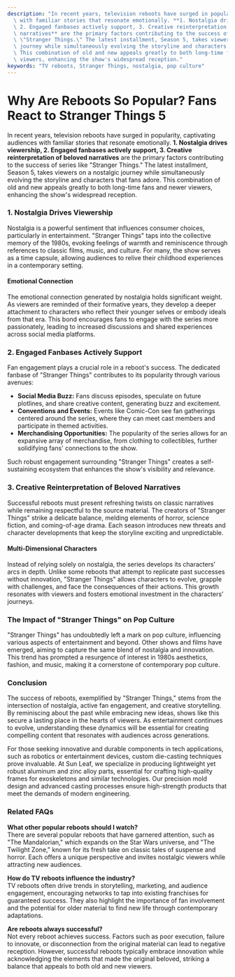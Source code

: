 ```yaml
---
description: "In recent years, television reboots have surged in popularity, captivating audiences\
  \ with familiar stories that resonate emotionally. **1. Nostalgia drives viewership,\
  \ 2. Engaged fanbases actively support, 3. Creative reinterpretation of beloved\
  \ narratives** are the primary factors contributing to the success of series like\
  \ \"Stranger Things.\" The latest installment, Season 5, takes viewers on a nostalgic\
  \ journey while simultaneously evolving the storyline and characters that fans adore.\
  \ This combination of old and new appeals greatly to both long-time fans and newer\
  \ viewers, enhancing the show's widespread reception."
keywords: "TV reboots, Stranger Things, nostalgia, pop culture"
---
```

# Why Are Reboots So Popular? Fans React to Stranger Things 5

In recent years, television reboots have surged in popularity, captivating audiences with familiar stories that resonate emotionally. **1. Nostalgia drives viewership, 2. Engaged fanbases actively support, 3. Creative reinterpretation of beloved narratives** are the primary factors contributing to the success of series like "Stranger Things." The latest installment, Season 5, takes viewers on a nostalgic journey while simultaneously evolving the storyline and characters that fans adore. This combination of old and new appeals greatly to both long-time fans and newer viewers, enhancing the show's widespread reception.

### 1. Nostalgia Drives Viewership

Nostalgia is a powerful sentiment that influences consumer choices, particularly in entertainment. "Stranger Things" taps into the collective memory of the 1980s, evoking feelings of warmth and reminiscence through references to classic films, music, and culture. For many, the show serves as a time capsule, allowing audiences to relive their childhood experiences in a contemporary setting. 

#### Emotional Connection

The emotional connection generated by nostalgia holds significant weight. As viewers are reminded of their formative years, they develop a deeper attachment to characters who reflect their younger selves or embody ideals from that era. This bond encourages fans to engage with the series more passionately, leading to increased discussions and shared experiences across social media platforms.

### 2. Engaged Fanbases Actively Support

Fan engagement plays a crucial role in a reboot's success. The dedicated fanbase of "Stranger Things" contributes to its popularity through various avenues:

- **Social Media Buzz:** Fans discuss episodes, speculate on future plotlines, and share creative content, generating buzz and excitement.
- **Conventions and Events:** Events like Comic-Con see fan gatherings centered around the series, where they can meet cast members and participate in themed activities.
- **Merchandising Opportunities:** The popularity of the series allows for an expansive array of merchandise, from clothing to collectibles, further solidifying fans' connections to the show.

Such robust engagement surrounding "Stranger Things" creates a self-sustaining ecosystem that enhances the show's visibility and relevance.

### 3. Creative Reinterpretation of Beloved Narratives

Successful reboots must present refreshing twists on classic narratives while remaining respectful to the source material. The creators of "Stranger Things" strike a delicate balance, melding elements of horror, science fiction, and coming-of-age drama. Each season introduces new threats and character developments that keep the storyline exciting and unpredictable.

#### Multi-Dimensional Characters

Instead of relying solely on nostalgia, the series develops its characters’ arcs in depth. Unlike some reboots that attempt to replicate past successes without innovation, "Stranger Things" allows characters to evolve, grapple with challenges, and face the consequences of their actions. This growth resonates with viewers and fosters emotional investment in the characters’ journeys.

### The Impact of "Stranger Things" on Pop Culture

"Stranger Things" has undoubtedly left a mark on pop culture, influencing various aspects of entertainment and beyond. Other shows and films have emerged, aiming to capture the same blend of nostalgia and innovation. This trend has prompted a resurgence of interest in 1980s aesthetics, fashion, and music, making it a cornerstone of contemporary pop culture.

### Conclusion

The success of reboots, exemplified by "Stranger Things," stems from the intersection of nostalgia, active fan engagement, and creative storytelling. By reminiscing about the past while embracing new ideas, shows like this secure a lasting place in the hearts of viewers. As entertainment continues to evolve, understanding these dynamics will be essential for creating compelling content that resonates with audiences across generations.

For those seeking innovative and durable components in tech applications, such as robotics or entertainment devices, custom die-casting techniques prove invaluable. At Sun Leaf, we specialize in producing lightweight yet robust aluminum and zinc alloy parts, essential for crafting high-quality frames for exoskeletons and similar technologies. Our precision mold design and advanced casting processes ensure high-strength products that meet the demands of modern engineering.

### Related FAQs

**What other popular reboots should I watch?**  
There are several popular reboots that have garnered attention, such as "The Mandalorian," which expands on the Star Wars universe, and "The Twilight Zone," known for its fresh take on classic tales of suspense and horror. Each offers a unique perspective and invites nostalgic viewers while attracting new audiences.

**How do TV reboots influence the industry?**  
TV reboots often drive trends in storytelling, marketing, and audience engagement, encouraging networks to tap into existing franchises for guaranteed success. They also highlight the importance of fan involvement and the potential for older material to find new life through contemporary adaptations.

**Are reboots always successful?**  
Not every reboot achieves success. Factors such as poor execution, failure to innovate, or disconnection from the original material can lead to negative reception. However, successful reboots typically embrace innovation while acknowledging the elements that made the original beloved, striking a balance that appeals to both old and new viewers.

